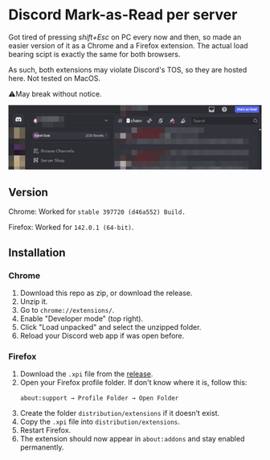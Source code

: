 # Discord Mark-as-Read per server

Got tired of pressing *shift+Esc* on PC every now and then, so made an easier version of it as a Chrome and a Firefox extension. The actual load bearing scipt is exactly the same for both browsers.

As such, both extensions may violate Discord's TOS, so they are hosted here. Not tested on MacOS.

⚠️May break without notice.

<img title="preview" alt="preview image of the extension at work" src="./preview.jpg">

## Version

Chrome: Worked for `stable 397720 (d46a552) Build.`

Firefox: Worked for `142.0.1 (64-bit)`.

## Installation

### Chrome

1. Download this repo as zip, or download the release.
2. Unzip it.
3. Go to `chrome://extensions/`.
4. Enable "Developer mode" (top right).
5. Click "Load unpacked" and select the unzipped folder.
6. Reload your Discord web app if was open before.

### Firefox

1. Download the `.xpi` file from the [release](https://github.com/eerieA/discord-mar/releases/download/v142.0.1/discord-mark-as-read@ninja.com.xpi).
2. Open your Firefox profile folder. If don't know where it is, follow this:  
    ```
    about:support → Profile Folder → Open Folder
    ```
3. Create the folder `distribution/extensions` if it doesn’t exist.  
4. Copy the `.xpi` file into `distribution/extensions`. 
5. Restart Firefox.  
6. The extension should now appear in `about:addons` and stay enabled permanently.  